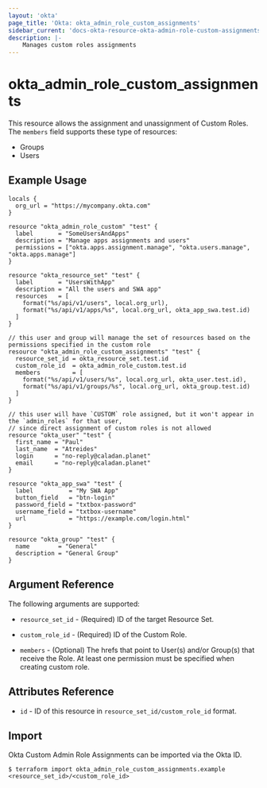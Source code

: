 ```yaml
---
layout: 'okta'
page_title: 'Okta: okta_admin_role_custom_assignments'
sidebar_current: 'docs-okta-resource-okta-admin-role-custom-assignments'
description: |-
    Manages custom roles assignments
---
```


# okta_admin_role_custom_assignments

This resource allows the assignment and unassignment of Custom Roles. The `members` field supports these type of resources:
 - Groups
 - Users

## Example Usage

```hcl
locals {
  org_url = "https://mycompany.okta.com"
}

resource "okta_admin_role_custom" "test" {
  label       = "SomeUsersAndApps"
  description = "Manage apps assignments and users"
  permissions = ["okta.apps.assignment.manage", "okta.users.manage", "okta.apps.manage"]
}

resource "okta_resource_set" "test" {
  label       = "UsersWithApp"
  description = "All the users and SWA app"
  resources   = [
    format("%s/api/v1/users", local.org_url),
    format("%s/api/v1/apps/%s", local.org_url, okta_app_swa.test.id)
  ]
}

// this user and group will manage the set of resources based on the permissions specified in the custom role
resource "okta_admin_role_custom_assignments" "test" {
  resource_set_id = okta_resource_set.test.id
  custom_role_id  = okta_admin_role_custom.test.id
  members         = [
    format("%s/api/v1/users/%s", local.org_url, okta_user.test.id),
    format("%s/api/v1/groups/%s", local.org_url, okta_group.test.id)
  ]
}

// this user will have `CUSTOM` role assigned, but it won't appear in the `admin_roles` for that user,
// since direct assignment of custom roles is not allowed
resource "okta_user" "test" {
  first_name = "Paul"
  last_name  = "Atreides"
  login      = "no-reply@caladan.planet"
  email      = "no-reply@caladan.planet"
}

resource "okta_app_swa" "test" {
  label          = "My SWA App"
  button_field   = "btn-login"
  password_field = "txtbox-password"
  username_field = "txtbox-username"
  url            = "https://example.com/login.html"
}

resource "okta_group" "test" {
  name        = "General"
  description = "General Group"
}
```

## Argument Reference

The following arguments are supported:

- `resource_set_id` - (Required) ID of the target Resource Set.

- `custom_role_id` - (Required) ID of the Custom Role.

- `members` - (Optional) The hrefs that point to User(s) and/or Group(s) that receive the Role. At least one
  permission must be specified when creating custom role.

## Attributes Reference

- `id` - ID of this resource in `resource_set_id/custom_role_id` format.

## Import

Okta Custom Admin Role Assignments can be imported via the Okta ID.

```
$ terraform import okta_admin_role_custom_assignments.example <resource_set_id>/<custom_role_id>
```
